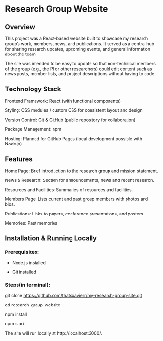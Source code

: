 # Research Group Website
## Overview

This project was a React-based website built to showcase my research group’s work, members, news, and publications. It served as a central hub for sharing research updates, upcoming events, and general information about the team.

The site was intended to be easy to update so that non-technical members of the group (e.g., the PI or other researchers) could edit content such as news posts, member lists, and project descriptions without having to code.

## Technology Stack
Frontend Framework: React (with functional components)

Styling: CSS modules / custom CSS for consistent layout and design

Version Control: Git & GitHub (public repository for collaboration)

Package Management: npm

Hosting: Planned for GitHub Pages (local development possible with Node.js)

## Features

Home Page: Brief introduction to the research group and mission statement.

News & Research: Section for announcements, news and recent research.

Resources and Facilities: Summaries of resources and facilities.

Members Page: Lists current and past group members with photos and bios.

Publications: Links to papers, conference presentations, and posters.

Memories: Past memories

## Installation & Running Locally

### Prerequisites:

- Node.js installed

- Git installed

### Steps(in terminal):

git clone <https://github.com/thatsxavierr/my-research-group-site.git>

cd research-group-website

npm install

npm start

The site will run locally at http://localhost:3000/.

